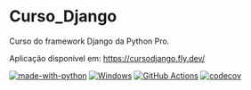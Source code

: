 # Curso_Django
Curso do framework Django da Python Pro.

Aplicação disponível em: https://cursodjango.fly.dev/

[![made-with-python](https://img.shields.io/badge/Made%20with-Python-1f425f.svg)](https://www.python.org/)
[![Windows](https://svgshare.com/i/ZhY.svg)](https://svgshare.com/i/ZhY.svg)
[![GitHub Actions](https://img.shields.io/endpoint.svg?url=https%3A%2F%2Factions-badge.atrox.dev%2Fatrox%2Fsync-dotenv%2Fbadge&style=flat-square)](https://github.com/Rafaelkrc/Curso_Django/actions)
[![codecov](https://codecov.io/github/Rafaelkrc/Curso_Django/branch/main/graph/badge.svg?token=DVZCRIUBS9)](https://codecov.io/github/Rafaelkrc/Curso_Django)
